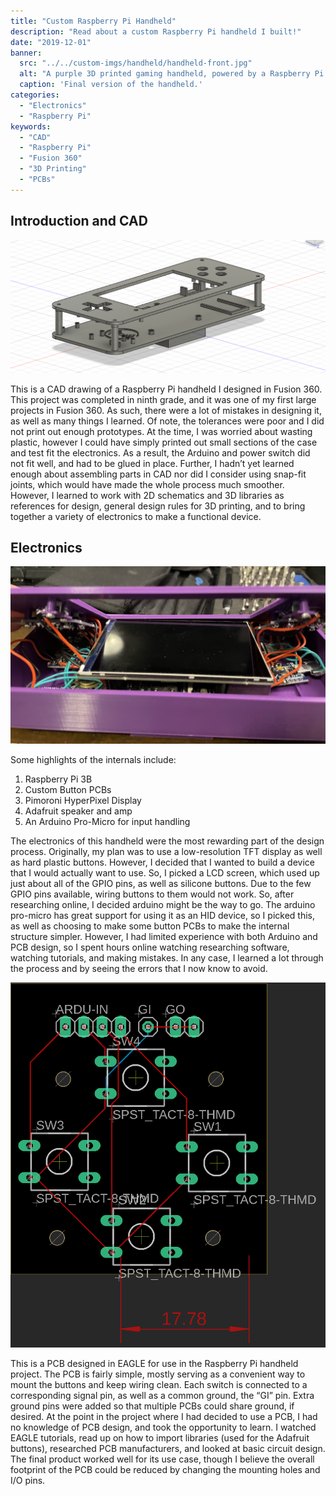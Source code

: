 ```yaml
---
title: "Custom Raspberry Pi Handheld"
description: "Read about a custom Raspberry Pi handheld I built!"
date: "2019-12-01"
banner:
  src: "../../custom-imgs/handheld/handheld-front.jpg"
  alt: "A purple 3D printed gaming handheld, powered by a Raspberry Pi."
  caption: 'Final version of the handheld.'
categories:
  - "Electronics"
  - "Raspberry Pi"
keywords:
  - "CAD"
  - "Raspberry Pi"
  - "Fusion 360"
  - "3D Printing"
  - "PCBs"
---
```

## Introduction and CAD

![Case designed in Fusion 360, pictured without sides.](../../custom-imgs/handheld/Handheld-CAD.png "Case designed in Fusion 360, without sides.")

This is a CAD drawing of a Raspberry Pi handheld I designed in Fusion 360. This project was completed in ninth grade, and it was one of my first large projects in Fusion 360. As such, there were a lot of mistakes in designing it, as well as many things I learned. Of note, the tolerances were poor and I did not print out enough prototypes. At the time, I was worried about wasting plastic, however I could have simply printed out small sections of the case and test fit the electronics. As a result, the Arduino and power switch did not fit well, and had to be glued in place. Further, I hadn’t yet learned enough about assembling parts in CAD nor did I consider using snap-fit joints, which would have made the whole process much smoother. However, I learned to work with 2D schematics and 3D libraries as references for design, general design rules for 3D printing, and to bring together a variety of electronics to make a functional device.

## Electronics

![Handheld internals, wires, screens, and PCBs pictured.](../../custom-imgs/handheld/handheld-internals-crop.jpg "The internals of the handheld.")

Some highlights of the internals include:
1. Raspberry Pi 3B
2. Custom Button PCBs
3. Pimoroni HyperPixel Display
4. Adafruit speaker and amp
5. An Arduino Pro-Micro for input handling

The electronics of this handheld were the most rewarding part of the design process. Originally, my plan was to use a low-resolution TFT display as well as hard plastic buttons. However, I decided that I wanted to build a device that I would actually want to use. So, I picked a LCD screen, which used up just about all of the GPIO pins, as well as silicone buttons. Due to the few GPIO pins available, wiring buttons to them would not work. So, after researching online, I decided arduino might be the way to go. The arduino pro-micro has great support for using it as an HID device, so I picked this, as well as choosing to make some button PCBs to make the internal structure simpler. However, I had limited experience with both Arduino and PCB design, so I spent hours online watching researching software, watching tutorials, and making mistakes. In any case, I learned a lot through the process and by seeing the errors that I now know to avoid.

![4-Button PCB Schematics pictured.](../../custom-imgs/handheld/PCB-black.png "Custom designed (in EAGLE) button PCBs.")

This is a PCB designed in EAGLE for use in the Raspberry Pi handheld project. The PCB is fairly simple, mostly serving as a convenient way to mount the buttons and keep wiring clean. Each switch is connected to a corresponding signal pin, as well as a common ground, the “GI” pin. Extra ground pins were added so that multiple PCBs could share ground, if desired. At the point in the project where I had decided to use a PCB, I had no knowledge of PCB design, and took the opportunity to learn. I watched EAGLE tutorials, read up on how to import libraries (used for the Adafruit buttons), researched PCB manufacturers, and looked at basic circuit design. The final product worked well for its use case, though I believe the overall footprint of the PCB could be reduced by changing the mounting holes and I/O pins.
